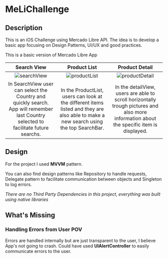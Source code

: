 # MeLiChallenge

## Description
This is an iOS Challenge using Mercado Libre API. The idea is to develop a basic app focusing on Design Patterns, UI/UX and good practices.

This is a basic version of Mercado Libre App

| Search View  | Product List  | Product Detail  |
|:-:|:-:|:-:|
|![searchView](https://user-images.githubusercontent.com/18274146/114113436-35d2d480-98a4-11eb-85b1-5e4fd3ccc5ad.png)|![productList](https://user-images.githubusercontent.com/18274146/114114736-10939580-98a7-11eb-8df0-0f2387b83e33.png)|![productDetail](https://user-images.githubusercontent.com/18274146/114114745-18ebd080-98a7-11eb-9521-06c7df48e59d.png)|
|In SearchView user can select the Country and quickly search. App will remember last Country selected to facilitate future searchs.  | In the ProductList, users can look at the different items listed and they are also able to make a new search using the top SearchBar.  | In the detailView, users are able to scroll horizontally trough pictures and also more information about the specific item is displayed. |

## Design
For the project I used **MVVM** pattern.

You can also find design patterns like Repository to handle requests, Delegate pattern to facilitate communication between objects and Singleton to log errors.

*There are no Third Party Dependencies in this project, everything was built using native libraries*

## What's Missing
### Handling Errors from User POV
Errors are handled internally but are just transparent to the user, I believe App's not going to crash. Could have used **UIAlertController** to easily communicate errors to the user.
